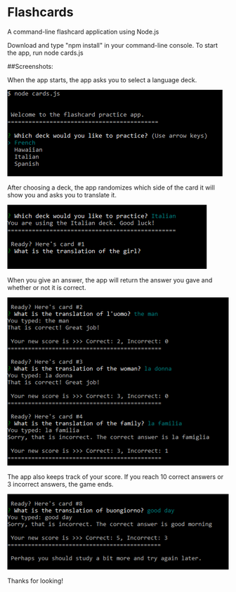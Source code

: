 # Flashcards
A command-line flashcard application using Node.js

Download and type "npm install" in your command-line console.
To start the app, run node cards.js

##Screenshots:

When the app starts, the app asks you to select a language deck.

<img src="./images/screenshot1.png"></img>

After choosing a deck, the app randomizes which side of the card it will show you and asks you to translate it.

<img src="./images/screenshot2.png"></img>

When you give an answer, the app will return the answer you gave and whether or not it is correct.

<img src="./images/screenshot3.png"></img>

The app also keeps track of your score.  If you reach 10 correct answers or 3 incorrect answers, the game ends.

<img src="./images/screenshot4.png"></img>

Thanks for looking!
